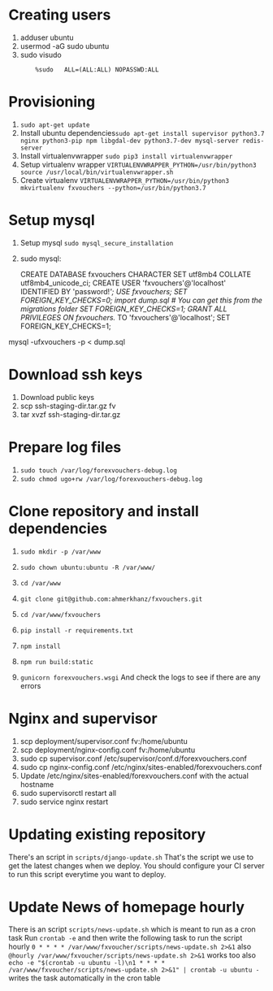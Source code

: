# Creating users
1. adduser ubuntu
2. usermod -aG sudo ubuntu
3. sudo visudo
    ```
        %sudo   ALL=(ALL:ALL) NOPASSWD:ALL

    ```

# Provisioning


1. `sudo apt-get update`
3. Install ubuntu dependencies`sudo apt-get install supervisor python3.7 nginx python3-pip npm libgdal-dev python3.7-dev mysql-server redis-server` 
4. Install virtualenvwrapper `sudo pip3 install virtualenvwrapper`
5. Setup virtualenv wrapper `VIRTUALENVWRAPPER_PYTHON=/usr/bin/python3 source /usr/local/bin/virtualenvwrapper.sh`
6. Create virtualenv `VIRTUALENVWRAPPER_PYTHON=/usr/bin/python3 mkvirtualenv fxvouchers --python=/usr/bin/python3.7`

# Setup mysql
1. Setup mysql `sudo mysql_secure_installation`

2. sudo mysql:


    CREATE DATABASE fxvouchers CHARACTER SET utf8mb4 COLLATE utf8mb4_unicode_ci;
    CREATE USER 'fxvouchers'@'localhost' IDENTIFIED BY 'password!*';
    USE fxvouchers;
    SET FOREIGN_KEY_CHECKS=0;
     import dump.sql # You can get this from the migrations folder
     SET FOREIGN_KEY_CHECKS=1;
    GRANT ALL PRIVILEGES ON fxvouchers.* TO 'fxvouchers'@'localhost';
    SET FOREIGN_KEY_CHECKS=1;
    
mysql -ufxvouchers -p < dump.sql
    
# Download ssh keys
1. Download public keys
2. scp ssh-staging-dir.tar.gz fv
3. tar xvzf ssh-staging-dir.tar.gz

# Prepare log files
1. `sudo touch /var/log/forexvouchers-debug.log`
2. `sudo chmod ugo+rw /var/log/forexvouchers-debug.log`

# Clone repository and install dependencies
1. `sudo mkdir -p /var/www`
2. `sudo chown ubuntu:ubuntu -R /var/www/`
3. `cd /var/www`
4. `git clone git@github.com:ahmerkhanz/fxvouchers.git`

5. `cd /var/www/fxvouchers`
6. `pip install -r requirements.txt`
7. `npm install`
8. `npm run build:static`
9. `gunicorn forexvouchers.wsgi`  And check the logs to see if there are any errors


# Nginx and supervisor
1. scp deployment/supervisor.conf fv:/home/ubuntu
2. scp deployment/nginx-config.conf fv:/home/ubuntu
3. sudo cp supervisor.conf /etc/supervisor/conf.d/forexvouchers.conf
4. sudo cp nginx-config.conf /etc/nginx/sites-enabled/forexvouchers.conf
5. Update /etc/nginx/sites-enabled/forexvouchers.conf with the actual hostname
5. sudo supervisorctl restart all
6. sudo service nginx restart

# Updating existing repository

There's an script in `scripts/django-update.sh` 
That's the script we use to get the latest changes when we deploy. 
You should configure your CI server to run this script everytime you want to deploy.

# Update News of homepage hourly

There is an script `scripts/news-update.sh` which is meant to run as a cron task
Run `crontab -e` and then write the following task to run the script hourly
`0 * * * * /var/www/fxvoucher/scripts/news-update.sh 2>&1`
also
`@hourly /var/www/fxvoucher/scripts/news-update.sh 2>&1` works too
also
`echo -e "$(crontab -u ubuntu -l)\n1 * * * * /var/www/fxvoucher/scripts/news-update.sh 2>&1" | crontab -u ubuntu -`
writes the task automatically in the cron table

